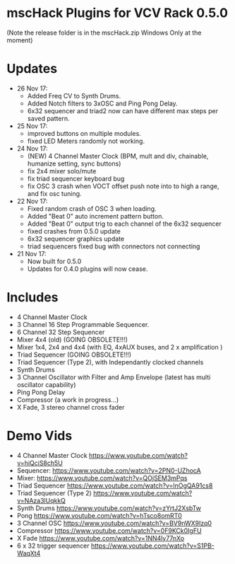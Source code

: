# mscHack Plugins for VCV Rack 0.5.0

(Note the release folder is in the mscHack.zip Windows Only at the moment)

# Updates
- 26 Nov 17:
	- Added Freq CV to Synth Drums.
	- Added Notch filters to 3xOSC and Ping Pong Delay.
	- 6x32 sequencer and triad2 now can have different max steps per saved pattern.
- 25 Nov 17:
	- improved buttons on multiple modules.
	- fixed LED Meters randomly not working.
- 24 Nov 17:
	- (NEW) 4 Channel Master Clock (BPM, mult and div, chainable, humanize setting, sync buttons)
	- fix 2x4 mixer solo/mute
	- fix triad sequencer keyboard bug
	- fix OSC 3 crash when VOCT offset push note into to high a range, and fix osc tuning.
- 22 Nov 17:
	- Fixed random crash of OSC 3 when loading.
	- Added "Beat 0" auto increment pattern button.
	- Added "Beat 0" output trig to each channel of the 6x32 sequencer
	- fixed crashes from 0.5.0 update
	- 6x32 sequencer graphics update
	- triad sequencers fixed bug with connectors not connecting 
- 21 Nov 17:
	- Now built for 0.5.0
	- Updates for 0.4.0 plugins will now cease.

# Includes
- 4 Channel Master Clock
- 3 Channel 16 Step Programmable Sequencer.
- 6 Channel 32 Step Sequencer
- Mixer 4x4 (old) (GOING OBSOLETE!!!)
- Mixer 1x4, 2x4 and 4x4 (with EQ, 4xAUX buses, and 2 x amplification )
- Triad Sequencer (GOING OBSOLETE!!!)
- Triad Sequencer (Type 2), with Independantly clocked channels
- Synth Drums
- 3 Channel Oscillator with Filter and Amp Envelope (latest has multi oscillator capability)
- Ping Pong Delay
- Compressor (a work in progress...)
- X Fade, 3 stereo channel cross fader

# Demo Vids
- 4 Channel Master Clock https://www.youtube.com/watch?v=hiQciS8ch5U
- Sequencer: https://www.youtube.com/watch?v=2PN0-UZhocA
- Mixer: https://www.youtube.com/watch?v=QOjSEM3mPqs
- Triad Sequencer https://www.youtube.com/watch?v=InOgQA91cs8
- Triad Sequencer (Type 2) https://www.youtube.com/watch?v=NAza3lUqkkQ 
- Synth Drums https://www.youtube.com/watch?v=zYrtJ2XsbTw
- Pong https://www.youtube.com/watch?v=hTsco8omRT0
- 3 Channel OSC https://www.youtube.com/watch?v=BV9nWX9Izq0
- Compressor https://www.youtube.com/watch?v=0F9KCk0IgFU
- X Fade https://www.youtube.com/watch?v=1NN4ly77nXo
- 6 x 32 trigger sequencer https://www.youtube.com/watch?v=S1PB-WaqXt4
